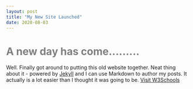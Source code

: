 ```yaml
---
layout: post
title: "My New Site Launched"
date: 2020-08-03
---
```


<style>
   h1 {
     color: grey;
   }
 </style>

 # A new day has come.........

Well. Finally got around to putting this old website together. Neat thing about it - powered by [Jekyll](http://jekyllrb.com) and I can use Markdown to author my posts. It actually is a lot easier than I thought it was going to be.
<a href="https://www.w3schools.com">Visit W3Schools</a>
